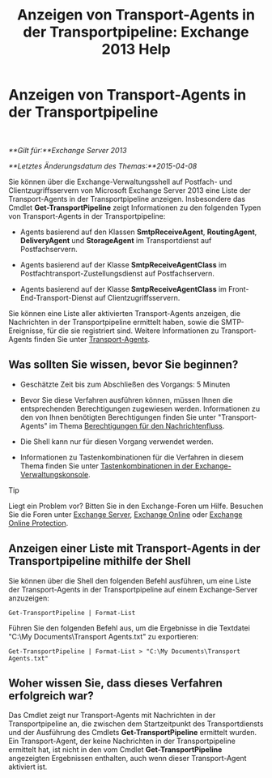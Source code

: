 ﻿---
title: 'Anzeigen von Transport-Agents in der Transportpipeline: Exchange 2013 Help'
TOCTitle: Anzeigen von Transport-Agents in der Transportpipeline
ms:assetid: bd715d8e-7b21-48de-8f68-d425d8506e4c
ms:mtpsurl: https://technet.microsoft.com/de-de/library/Bb124395(v=EXCHG.150)
ms:contentKeyID: 51409332
ms.date: 04/24/2018
mtps_version: v=EXCHG.150
ms.translationtype: HT
---

# Anzeigen von Transport-Agents in der Transportpipeline

 

_**Gilt für:**Exchange Server 2013_

_**Letztes Änderungsdatum des Themas:**2015-04-08_

Sie können über die Exchange-Verwaltungsshell auf Postfach- und Clientzugriffsservern von Microsoft Exchange Server 2013 eine Liste der Transport-Agents in der Transportpipeline anzeigen. Insbesondere das Cmdlet **Get-TransportPipeline** zeigt Informationen zu den folgenden Typen von Transport-Agents in der Transportpipeline:

  - Agents basierend auf den Klassen **SmtpReceiveAgent**, **RoutingAgent**, **DeliveryAgent** und **StorageAgent** im Transportdienst auf Postfachservern.

  - Agents basierend auf der Klasse **SmtpReceiveAgentClass** im Postfachtransport-Zustellungsdienst auf Postfachservern.

  - Agents basierend auf der Klasse **SmtpReceiveAgentClass** im Front-End-Transport-Dienst auf Clientzugriffsservern.

Sie können eine Liste aller aktivierten Transport-Agents anzeigen, die Nachrichten in der Transportpipeline ermittelt haben, sowie die SMTP-Ereignisse, für die sie registriert sind. Weitere Informationen zu Transport-Agents finden Sie unter [Transport-Agents](transport-agents-exchange-2013-help.md).

## Was sollten Sie wissen, bevor Sie beginnen?

  - Geschätzte Zeit bis zum Abschließen des Vorgangs: 5 Minuten

  - Bevor Sie diese Verfahren ausführen können, müssen Ihnen die entsprechenden Berechtigungen zugewiesen werden. Informationen zu den von Ihnen benötigten Berechtigungen finden Sie unter "Transport-Agents" im Thema [Berechtigungen für den Nachrichtenfluss](mail-flow-permissions-exchange-2013-help.md).

  - Die Shell kann nur für diesen Vorgang verwendet werden.

  - Informationen zu Tastenkombinationen für die Verfahren in diesem Thema finden Sie unter [Tastenkombinationen in der Exchange-Verwaltungskonsole](keyboard-shortcuts-in-the-exchange-admin-center-exchange-online-protection-help.md).


> [!TIP]
> Liegt ein Problem vor? Bitten Sie in den Exchange-Foren um Hilfe. Besuchen Sie die Foren unter <A href="https://go.microsoft.com/fwlink/p/?linkid=60612">Exchange Server</A>, <A href="https://go.microsoft.com/fwlink/p/?linkid=267542">Exchange Online</A> oder <A href="https://go.microsoft.com/fwlink/p/?linkid=285351">Exchange Online Protection</A>.



## Anzeigen einer Liste mit Transport-Agents in der Transportpipeline mithilfe der Shell

Sie können über die Shell den folgenden Befehl ausführen, um eine Liste der Transport-Agents in der Transportpipeline auf einem Exchange-Server anzuzeigen:

    Get-TransportPipeline | Format-List

Führen Sie den folgenden Befehl aus, um die Ergebnisse in die Textdatei "C:\\My Documents\\Transport Agents.txt" zu exportieren:

    Get-TransportPipeline | Format-List > "C:\My Documents\Transport Agents.txt"

## Woher wissen Sie, dass dieses Verfahren erfolgreich war?

Das Cmdlet zeigt nur Transport-Agents mit Nachrichten in der Transportpipeline an, die zwischen dem Startzeitpunkt des Transportdiensts und der Ausführung des Cmdlets **Get-TransportPipeline** ermittelt wurden. Ein Transport-Agent, der keine Nachrichten in der Transportpipeline ermittelt hat, ist nicht in den vom Cmdlet **Get-TransportPipeline** angezeigten Ergebnissen enthalten, auch wenn dieser Transport-Agent aktiviert ist.

